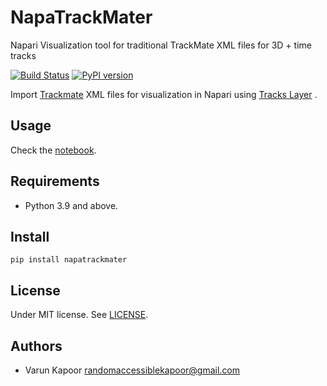# NapaTrackMater
Napari Visualization tool for traditional TrackMate XML files for 3D + time tracks


[![Build Status](https://travis-ci.com/kapoorlab/napatrackmater.svg?branch=master)](https://travis-ci.com/github/kapoorlab/napatrackmater)
[![PyPI version](https://img.shields.io/pypi/v/napatrackmater.svg?maxAge=2591000)](https://pypi.org/project/napatrackmater/)

Import [Trackmate](https://imagej.net/TrackMate) XML files for visualization in Napari using [Tracks Layer](https://napari.org/tutorials/fundamentals/tracks.html) .

## Usage

Check the [notebook](https://github.com/kapoorlab/NapaTrackMater/blob/main/CellFateDetermination.ipynb).

## Requirements

- Python 3.9 and above.

## Install

`pip install napatrackmater`



## License

Under MIT license. See [LICENSE](LICENSE).

## Authors

- Varun Kapoor <randomaccessiblekapoor@gmail.com>
